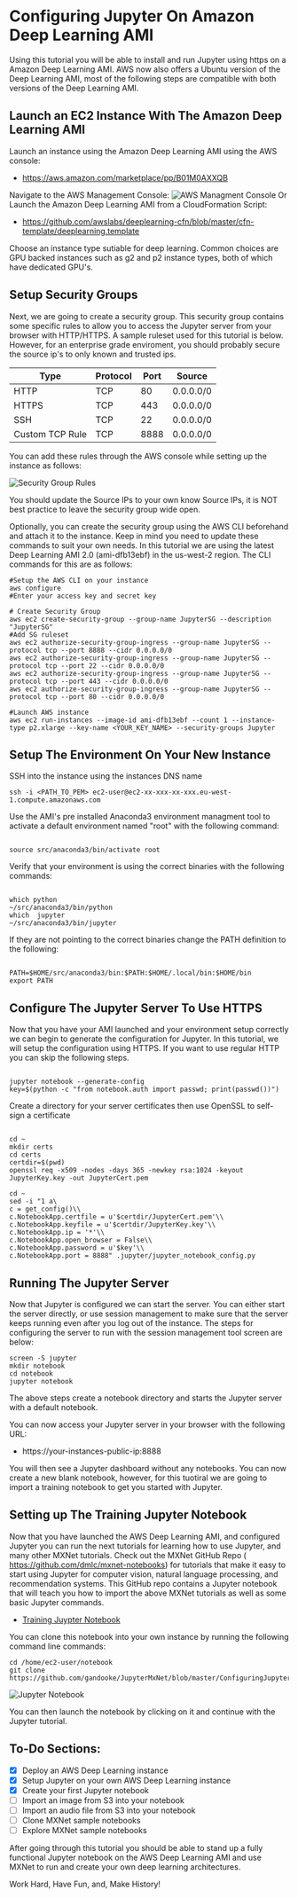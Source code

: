 # Configuring Jupyter On Amazon Deep Learning AMI

Using this tutorial you will be able to install and run Jupyter using https on a Amazon Deep Learning AMI. AWS now also offers a Ubuntu version of the Deep Learning AMI, most of the following steps are compatible with both versions of the Deep Learning AMI.
## Launch an EC2 Instance With The Amazon Deep Learning AMI

Launch an instance using the Amazon Deep Learning AMI using the AWS console:
* https://aws.amazon.com/marketplace/pp/B01M0AXXQB

Navigate to the AWS Management Console:
![AWS Managment Console](https://s3-us-west-2.amazonaws.com/mxnetjupytersetup/Untitled.jpg)
Or Launch the Amazon Deep Learning AMI from a CloudFormation Script:
* https://github.com/awslabs/deeplearning-cfn/blob/master/cfn-template/deeplearning.template

Choose an instance type sutiable for deep learning. Common choices are GPU backed instances such as g2 and p2 instance types, both of which have dedicated GPU's.

## Setup Security Groups
Next, we are going to create a security group. This security group contains some specific rules to allow you to access the Jupyter server from your browser with HTTP/HTTPS. A sample ruleset used for this tutorial is below. However, for an enterprise grade enviroment, you should probably secure the source ip's to only known and trusted ips.

| Type            | Protocol | Port | Source    |
|-----------------|----------|------|-----------|
| HTTP            | TCP      | 80   | 0.0.0.0/0 |
| HTTPS           | TCP      | 443  | 0.0.0.0/0 |
| SSH             | TCP      | 22   | 0.0.0.0/0 |
| Custom TCP Rule | TCP      | 8888 | 0.0.0.0/0 |

You can add these rules through the AWS console while setting up the instance as follows:


![Security Group Rules](https://s3-us-west-2.amazonaws.com/mxnetjupytersetup/SecurityGroup.jpg)

You should update the Source IPs to your own know Source IPs, it is NOT best practice to leave the security group wide open.

Optionally, you can create the security group using the AWS CLI beforehand and attach it to the instance. Keep in mind you need to update these commands to suit your own needs. In this tutorial we are using the latest Deep Learning AMI 2.0 (ami-dfb13ebf) in the us-west-2 region. The CLI commands for this are as follows:

```
#Setup the AWS CLI on your instance
aws configure
#Enter your access key and secret key 

# Create Security Group
aws ec2 create-security-group --group-name JupyterSG --description "JupyterSG"
#Add SG ruleset
aws ec2 authorize-security-group-ingress --group-name JupyterSG --protocol tcp --port 8888 --cidr 0.0.0.0/0
aws ec2 authorize-security-group-ingress --group-name JupyterSG --protocol tcp --port 22 --cidr 0.0.0.0/0
aws ec2 authorize-security-group-ingress --group-name JupyterSG --protocol tcp --port 443 --cidr 0.0.0.0/0
aws ec2 authorize-security-group-ingress --group-name JupyterSG --protocol tcp --port 80 --cidr 0.0.0.0/0

#Launch AWS instance
aws ec2 run-instances --image-id ami-dfb13ebf --count 1 --instance-type p2.xlarge --key-name <YOUR_KEY_NAME> --security-groups Jupyter
```


## Setup The Environment On Your New Instance

SSH into the instance using the instances DNS name

```
ssh -i <PATH_TO_PEM> ec2-user@ec2-xx-xxx-xx-xxx.eu-west-1.compute.amazonaws.com
```

Use the AMI's pre installed Anaconda3 environment managment tool to activate a default environment named "root" with the following command:
```

source src/anaconda3/bin/activate root
```

Verify that your environment is using the correct binaries with the following commands:
```

which python
~/src/anaconda3/bin/python
which  jupyter
~/src/anaconda3/bin/jupyter
```

If they are not pointing to the correct binaries change the PATH definition to the following:
```

PATH=$HOME/src/anaconda3/bin:$PATH:$HOME/.local/bin:$HOME/bin
export PATH
```

## Configure The Jupyter Server To Use HTTPS

Now that you have your AMI launched and your environment setup correctly we can begin to generate the configuration for Jupyter. In this tutorial, we will setup the configuration using HTTPS. If you want to use regular HTTP you can skip the following steps.
```

jupyter notebook --generate-config
key=$(python -c "from notebook.auth import passwd; print(passwd())")
```

Create a directory for your server certificates then use OpenSSL to self-sign a certificate
```

cd ~
mkdir certs
cd certs
certdir=$(pwd)
openssl req -x509 -nodes -days 365 -newkey rsa:1024 -keyout JupyterKey.key -out JupyterCert.pem
```
```
cd ~
sed -i "1 a\
c = get_config()\\
c.NotebookApp.certfile = u'$certdir/JupyterCert.pem'\\
c.NotebookApp.keyfile = u'$certdir/JupyterKey.key'\\
c.NotebookApp.ip = '*'\\
c.NotebookApp.open_browser = False\\
c.NotebookApp.password = u'$key'\\
c.NotebookApp.port = 8888" .jupyter/jupyter_notebook_config.py
```

## Running The Jupyter Server

Now that Jupyter is configured we can start the server. You can either start the server directly, or use session management to make sure that the server keeps running even after you log out of the instance. The steps for configuring the server to run with the session management tool screen are below:

```
screen -S jupyter
mkdir notebook
cd notebook
jupyter notebook
```

The above steps create a notebook directory and starts the Jupyter server with a default notebook.

You can now access your Jupyter server in your browser with the following URL: 
* https://your-instances-public-ip:8888

You will then see a Jupyter dashboard without any notebooks. You can now create a new blank notebook, however, for this tuotiral we are going to import a training notebook to get you started with Jupyter.

## Setting up The Training Jupyter Notebook

Now that you have launched the AWS Deep Learning AMI, and configured Jupyter you can run the next tutorials for learning how to use Jupyter, and many other MXNet tutorials. Check out the MXNet GitHub Repo ( https://github.com/dmlc/mxnet-notebooks) for tutorials that make it easy to start using Jupyter for computer vision, natural language processing, and recommendation systems. This GitHub repo contains a Jupyter notebook that will teach you how to import the above MXNet tutorials as well as some basic Jupyter commands. 

* [ Training Juypter Notebook](https://github.com/gandooke/JupyterMxNet/blob/master/ConfiguringJupyterOnAmazonDeepLearningAMI%20(2).ipynb)

You can clone this notebook into your own instance by running the following command line commands:
```
cd /home/ec2-user/notebook
git clone https://github.com/gandooke/JupyterMxNet/blob/master/ConfiguringJupyterOnAmazonDeepLearningAMI%20(2).ipynb
```
![Jupyter Notebook](https://s3-us-west-2.amazonaws.com/mxnetjupytersetup/JupyterNotebook.jpg)

You can then launch the notebook by clicking on it and continue with the Jupyter tutorial.

## To-Do Sections:
- [x] Deploy an AWS Deep Learning instance 
- [x] Setup Jupyter on your own AWS Deep Learning instance
- [x] Create your first Jupyter notebook
- [ ] Import an image from S3 into your notebook
- [ ] Import an audio file from S3 into your notebook
- [ ] Clone MXNet sample notebooks
- [ ] Explore MXNet sample notebooks

After going through this tutorial you should be able to stand up a fully functional Jupyter notebook on the AWS Deep Learning AMI and use MXNet to run and create your own deep learning architectures.

Work Hard, Have Fun, and, Make History!

